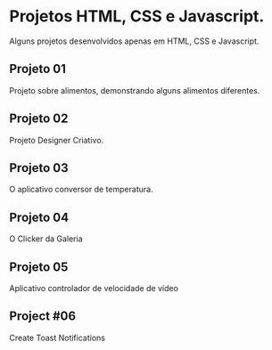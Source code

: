# Projetos HTML, CSS e Javascript.
Alguns projetos desenvolvidos apenas em HTML, CSS e Javascript.

## Projeto 01
Projeto sobre alimentos, demonstrando alguns alimentos diferentes.

## Projeto 02
Projeto Designer Criativo.

## Projeto 03
O aplicativo conversor de temperatura.

## Projeto 04
O Clicker da Galeria

## Projeto 05
Aplicativo controlador de velocidade de vídeo

## Project #06 
Create Toast Notifications